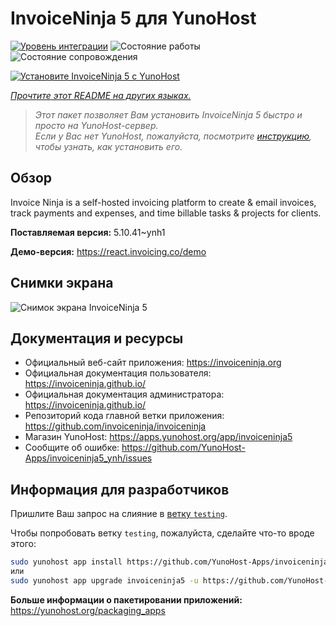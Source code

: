 <!--
Важно: этот README был автоматически сгенерирован <https://github.com/YunoHost/apps/tree/master/tools/readme_generator>
Он НЕ ДОЛЖЕН редактироваться вручную.
-->

# InvoiceNinja 5 для YunoHost

[![Уровень интеграции](https://dash.yunohost.org/integration/invoiceninja5.svg)](https://ci-apps.yunohost.org/ci/apps/invoiceninja5/) ![Состояние работы](https://ci-apps.yunohost.org/ci/badges/invoiceninja5.status.svg) ![Состояние сопровождения](https://ci-apps.yunohost.org/ci/badges/invoiceninja5.maintain.svg)

[![Установите InvoiceNinja 5 с YunoHost](https://install-app.yunohost.org/install-with-yunohost.svg)](https://install-app.yunohost.org/?app=invoiceninja5)

*[Прочтите этот README на других языках.](./ALL_README.md)*

> *Этот пакет позволяет Вам установить InvoiceNinja 5 быстро и просто на YunoHost-сервер.*  
> *Если у Вас нет YunoHost, пожалуйста, посмотрите [инструкцию](https://yunohost.org/install), чтобы узнать, как установить его.*

## Обзор

Invoice Ninja is a self-hosted invoicing platform to create & email invoices, track payments and expenses, and time billable tasks & projects for clients.


**Поставляемая версия:** 5.10.41~ynh1

**Демо-версия:** <https://react.invoicing.co/demo>

## Снимки экрана

![Снимок экрана InvoiceNinja 5](./doc/screenshots/Create-Invoices-in-Seconds.png)

## Документация и ресурсы

- Официальный веб-сайт приложения: <https://invoiceninja.org>
- Официальная документация пользователя: <https://invoiceninja.github.io/>
- Официальная документация администратора: <https://invoiceninja.github.io/>
- Репозиторий кода главной ветки приложения: <https://github.com/invoiceninja/invoiceninja>
- Магазин YunoHost: <https://apps.yunohost.org/app/invoiceninja5>
- Сообщите об ошибке: <https://github.com/YunoHost-Apps/invoiceninja5_ynh/issues>

## Информация для разработчиков

Пришлите Ваш запрос на слияние в [ветку `testing`](https://github.com/YunoHost-Apps/invoiceninja5_ynh/tree/testing).

Чтобы попробовать ветку `testing`, пожалуйста, сделайте что-то вроде этого:

```bash
sudo yunohost app install https://github.com/YunoHost-Apps/invoiceninja5_ynh/tree/testing --debug
или
sudo yunohost app upgrade invoiceninja5 -u https://github.com/YunoHost-Apps/invoiceninja5_ynh/tree/testing --debug
```

**Больше информации о пакетировании приложений:** <https://yunohost.org/packaging_apps>
